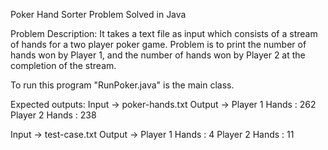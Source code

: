 Poker Hand Sorter Problem Solved in Java

Problem Description:
It takes a text file as input which consists of a stream of hands for a two player poker game. 
Problem is to print the number of hands won by Player 1, and the number of hands won by Player 2 at the completion of the stream.

To run this program "RunPoker.java" is the main class.

Expected outputs:
Input  -> poker-hands.txt 
Output -> Player 1 Hands : 262
          Player 2 Hands : 238
          
Input  -> test-case.txt
Output -> Player 1 Hands : 4
          Player 2 Hands : 11
